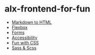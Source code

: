 # alx-frontend-for-fun

- [Markdown to HTML]()
- [Flexbox]()
- [Forms]()
- [Accessibility]()
- [Fun with CSS]()
- [Sass & Scss]()
